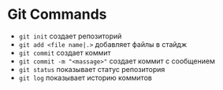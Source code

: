 # Git Commands

- `git init` создает репозиторий
- `git add <file name|.>` добавляет файлы в стайдж
- `git commit` создает коммит
- `git commit -m "<massage>"` создает коммит с сообщением
- `git status` показывает статус репозитория
- `git log` показывает историю коммитов

